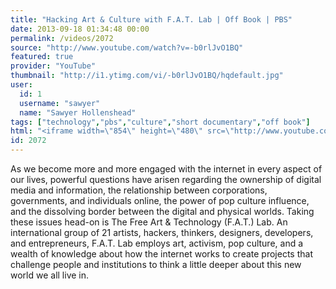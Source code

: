 ```yaml
---
title: "Hacking Art & Culture with F.A.T. Lab | Off Book | PBS"
date: 2013-09-18 01:34:48 00:00
permalink: /videos/2072
source: "http://www.youtube.com/watch?v=-b0rlJvO1BQ"
featured: true
provider: "YouTube"
thumbnail: "http://i1.ytimg.com/vi/-b0rlJvO1BQ/hqdefault.jpg"
user:
  id: 1
  username: "sawyer"
  name: "Sawyer Hollenshead"
tags: ["technology","pbs","culture","short documentary","off book"]
html: "<iframe width=\"854\" height=\"480\" src=\"http://www.youtube.com/embed/-b0rlJvO1BQ?wmode=transparent&feature=oembed\" frameborder=\"0\" allowfullscreen></iframe>"
id: 2072
---
```


As we become more and more engaged with the internet in every aspect of our lives, powerful questions have arisen regarding the ownership of digital media and information, the relationship between corporations, governments, and individuals online, the power of pop culture influence, and the dissolving border between the digital and physical worlds. Taking these issues head-on is The Free Art & Technology (F.A.T.) Lab. An international group of 21 artists, hackers, thinkers, designers, developers, and entrepreneurs, F.A.T. Lab employs art, activism, pop culture, and a wealth of knowledge about how the internet works to create projects that challenge people and institutions to think a little deeper about this new world we all live in.